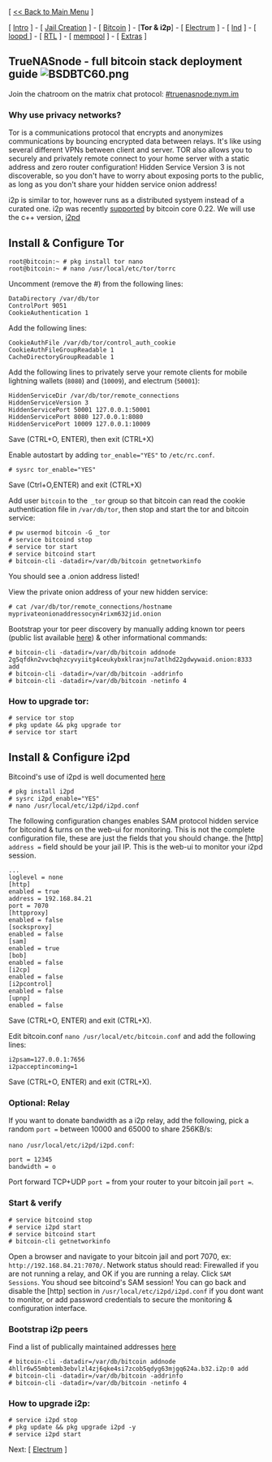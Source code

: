 [ [<< Back to Main Menu](https://github.com/seth586/guides/blob/master/README.md) ]

[ [Intro](README.md) ] - [ [Jail Creation](freenas_1_jail_creation.md) ] - [ [Bitcoin](freenas_2_bitcoin.md) ] - [**Tor & i2p**] - [ [Electrum](freenas_4_electrum.md) ] - [ [lnd](freenas_5_lnd.md) ] - [ [loopd ](freenas_5a_loopd.md)] - [ [RTL](freenas_6_rtl.md) ] - [ [mempool](freenas_8_mempool.md) ] - [ [Extras](extras.md) ]

## TrueNASnode - full bitcoin stack deployment guide ![BSDBTC60.png](images/BSDBTC60.png)

Join the chatroom on the matrix chat protocol: [#truenasnode:nym.im](https://matrix.to/#/#truenasnode:nym.im)

### Why use privacy networks?

Tor is a communications protocol that encrypts and anonymizes communications by bouncing encrypted data between relays. It's like using several different VPNs between client and server. TOR also allows you to securely and privately remote connect to your home server with a static address and zero router configuration! Hidden Service Version 3 is not discoverable, so you don't have to worry about exposing ports to the public, as long as you don't share your hidden service onion address!

i2p is similar to tor, however runs as a distributed systyem instead of a curated one. i2p was recently [supported](https://i2pd.readthedocs.io/en/latest/user-guide/FAQ/#how-is-i2p-different-from-tor) by bitcoin core 0.22. We will use the c++ version, [i2pd](https://www.freshports.org/security/i2pd/)

## Install & Configure Tor
```
root@bitcoin:~ # pkg install tor nano
root@bitcoin:~ # nano /usr/local/etc/tor/torrc
```
Uncomment (remove the #) from the following lines:
```
DataDirectory /var/db/tor
ControlPort 9051
CookieAuthentication 1
```
Add the following lines:
```
CookieAuthFile /var/db/tor/control_auth_cookie
CookieAuthFileGroupReadable 1
CacheDirectoryGroupReadable 1
```

Add the following lines to privately serve your remote clients for mobile lightning wallets (`8080`) and (`10009`), and electrum (`50001`):

```
HiddenServiceDir /var/db/tor/remote_connections
HiddenServiceVersion 3
HiddenServicePort 50001 127.0.0.1:50001
HiddenServicePort 8080 127.0.0.1:8080
HiddenServicePort 10009 127.0.0.1:10009
```
Save (CTRL+O, ENTER), then exit (CTRL+X)

Enable autostart by adding `tor_enable="YES"` to `/etc/rc.conf`.
```
# sysrc tor_enable="YES"
```
Save (Ctrl+O,ENTER) and exit (CTRL+X)

Add user `bitcoin` to the` _tor` group so that bitcoin can read the cookie authentication file in `/var/db/tor`, then stop and start the tor and bitcoin service:
```
# pw usermod bitcoin -G _tor
# service bitcoind stop
# service tor start
# service bitcoind start
# bitcoin-cli -datadir=/var/db/bitcoin getnetworkinfo
```
You should see a .onion address listed!

View the private onion address of your new hidden service:
```
# cat /var/db/tor/remote_connections/hostname
myprivateonionaddressocyn4rixm632jid.onion
```

Bootstrap your tor peer discovery by manually adding known tor peers (public list available [here](https://github.com/bitcoin/bitcoin/blob/master/contrib/seeds/nodes_main.txt)) & other informational commands:
```
# bitcoin-cli -datadir=/var/db/bitcoin addnode 2g5qfdkn2vvcbqhzcyvyiitg4ceukybxklraxjnu7atlhd22gdwywaid.onion:8333 add
# bitcoin-cli -datadir=/var/db/bitcoin -addrinfo
# bitcoin-cli -datadir=/var/db/bitcoin -netinfo 4
```

### How to upgrade tor:
```
# service tor stop
# pkg update && pkg upgrade tor
# service tor start
```

## Install & Configure i2pd

Bitcoind's use of i2pd is well documented [here](https://github.com/bitcoin/bitcoin/blob/master/doc/i2p.md)
```
# pkg install i2pd
# sysrc i2pd_enable="YES"
# nano /usr/local/etc/i2pd/i2pd.conf
```
The following configuration changes enables SAM protocol hidden service for bitcoind & turns on the web-ui for monitoring. This is not the complete configuration file, these are just the fields that you should change. the [http] `address =` field should be your jail IP. This is the web-ui to monitor your i2pd session.
```
...
loglevel = none
[http]
enabled = true
address = 192.168.84.21
port = 7070
[httpproxy]
enabled = false
[socksproxy]
enabled = false
[sam]
enabled = true
[bob]
enabled = false
[i2cp]
enabled = false
[i2pcontrol]
enabled = false
[upnp]
enabled = false
```
Save (CTRL+O, ENTER) and exit (CTRL+X). 

Edit bitcoin.conf `nano /usr/local/etc/bitcoin.conf` and add the following lines:

```
i2psam=127.0.0.1:7656
i2pacceptincoming=1
```
Save (CTRL+O, ENTER) and exit (CTRL+X). 

### Optional: Relay

If you want to donate bandwidth as a i2p relay, add the following, pick a random `port =` between 10000 and 65000 to share 256KB/s:

`nano /usr/local/etc/i2pd/i2pd.conf`:
```
port = 12345
bandwidth = o
```
Port forward TCP+UDP `port =` from your router to your bitcoin jail `port =`. 

### Start & verify
```
# service bitcoind stop
# service i2pd start
# service bitcoind start
# bitcoin-cli getnetworkinfo
```
Open a browser and navigate to your bitcoin jail and port 7070, ex: `http://192.168.84.21:7070/`. Network status should read: Firewalled if you are not running a relay, and OK if you are running a relay. Click `SAM Sessions`. You shoud see bitcoind's SAM session! You can go back and disable the [http] section in `/usr/local/etc/i2pd/i2pd.conf` if you dont want to monitor, or add password credentials to secure the monitoring & configuration interface.

### Bootstrap i2p peers
Find a list of publically maintained addresses [here](https://github.com/bitcoin/bitcoin/blob/master/contrib/seeds/nodes_main.txt)
```
# bitcoin-cli -datadir=/var/db/bitcoin addnode 4hllr6w55mbtemb3ebvlzl4zj6qke4si7zcob5qdyg63mjgq624a.b32.i2p:0 add
# bitcoin-cli -datadir=/var/db/bitcoin -addrinfo
# bitcoin-cli -datadir=/var/db/bitcoin -netinfo 4
```

### How to upgrade i2p:
```
# service i2pd stop
# pkg update && pkg upgrade i2pd -y
# service i2pd start
```

Next: [ [Electrum](freenas_4_electrum.md) ]

